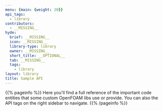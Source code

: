 ```yaml
---
menu: {main: {weight: 20}}
api_tags:
  - library
contributors:
  - __MISSING__
hyde:
  brief: __MISSING__
  icon: __MISSING__
  library-type: library
  owner: __MISSING__
  short_title: __OPTIONAL__
  tab: __MISSING__
  tags:
    - library
layout: library
title: Sample API
---
```


{{% pageinfo %}}
Here you'll find a full reference of the important code entities that some custom OpenFOAM libs use or provide.
You can also the API tags on the right sidebar to navigate.
{{% /pageinfo %}}
